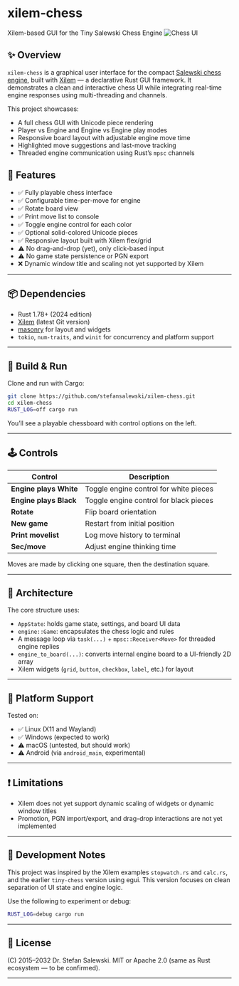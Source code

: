 # xilem-chess

Xilem-based GUI for the Tiny Salewski Chess Engine
![Chess UI](http://ssalewski.de/tmp/xilem-chess.png)

## ✨ Overview

`xilem-chess` is a graphical user interface for the compact [Salewski chess engine](https://ssalewski.de/), built with [Xilem](https://github.com/linebender/xilem) — a declarative Rust GUI framework. It demonstrates a clean and interactive chess UI while integrating real-time engine responses using multi-threading and channels.

This project showcases:

* A full chess GUI with Unicode piece rendering
* Player vs Engine and Engine vs Engine play modes
* Responsive board layout with adjustable engine move time
* Highlighted move suggestions and last-move tracking
* Threaded engine communication using Rust’s `mpsc` channels

## 🚀 Features

* ✅ Fully playable chess interface
* ✅ Configurable time-per-move for engine
* ✅ Rotate board view
* ✅ Print move list to console
* ✅ Toggle engine control for each color
* ✅ Optional solid-colored Unicode pieces
* ✅ Responsive layout built with Xilem flex/grid
* ⚠️ No drag-and-drop (yet), only click-based input
* ⚠️ No game state persistence or PGN export
* ❌ Dynamic window title and scaling not yet supported by Xilem

---

## 📦 Dependencies

* Rust 1.78+ (2024 edition)
* [Xilem](https://github.com/linebender/xilem) (latest Git version)
* [masonry](https://github.com/linebender/xilem/tree/main/masonry) for layout and widgets
* `tokio`, `num-traits`, and `winit` for concurrency and platform support

---

## 🔧 Build & Run

Clone and run with Cargo:

```bash
git clone https://github.com/stefansalewski/xilem-chess.git
cd xilem-chess
RUST_LOG=off cargo run
```

You’ll see a playable chessboard with control options on the left.

---

## 🕹️ Controls

| Control                | Description                            |
| ---------------------- | -------------------------------------- |
| **Engine plays White** | Toggle engine control for white pieces |
| **Engine plays Black** | Toggle engine control for black pieces |
| **Rotate**             | Flip board orientation                 |
| **New game**           | Restart from initial position          |
| **Print movelist**     | Log move history to terminal           |
| **Sec/move**           | Adjust engine thinking time            |

Moves are made by clicking one square, then the destination square.

---

## 🧠 Architecture

The core structure uses:

* `AppState`: holds game state, settings, and board UI data
* `engine::Game`: encapsulates the chess logic and rules
* A message loop via `task(...)` + `mpsc::Receiver<Move>` for threaded engine replies
* `engine_to_board(...)`: converts internal engine board to a UI-friendly 2D array
* Xilem widgets (`grid`, `button`, `checkbox`, `label`, etc.) for layout

---

## 📱 Platform Support

Tested on:

* ✅ Linux (X11 and Wayland)
* ✅ Windows (expected to work)
* ⚠️ macOS (untested, but should work)
* ⚠️ Android (via `android_main`, experimental)

---

## ❗ Limitations

* Xilem does not yet support dynamic scaling of widgets or dynamic window titles
* Promotion, PGN import/export, and drag-drop interactions are not yet implemented

---

## 🧪 Development Notes

This project was inspired by the Xilem examples `stopwatch.rs` and `calc.rs`, and the earlier `tiny-chess` version using egui. This version focuses on clean separation of UI state and engine logic.

Use the following to experiment or debug:

```bash
RUST_LOG=debug cargo run
```

---

## 📄 License

(C) 2015–2032 Dr. Stefan Salewski.
MIT or Apache 2.0 (same as Rust ecosystem — to be confirmed).

---


